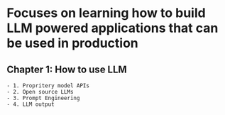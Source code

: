 # Focuses on learning how to build LLM powered applications that can be used in production
## Chapter 1: How to use LLM
    - 1. Propritery model APIs
    - 2. Open source LLMs
    - 3. Prompt Engineering
    - 4. LLM output

